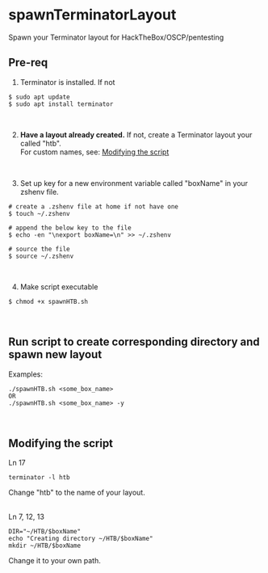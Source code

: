 # spawnTerminatorLayout
Spawn your Terminator layout for HackTheBox/OSCP/pentesting

## Pre-req
1) Terminator is installed. If not <br>
```
$ sudo apt update
$ sudo apt install terminator
```
<br>

2) **Have a layout already created.** If not, create a Terminator layout your called "htb". <br>
For custom names, see: [Modifying the script](#modifying-the-script)
<br>

3) Set up key for a new environment variable called "boxName" in your zshenv file.

```
# create a .zshenv file at home if not have one
$ touch ~/.zshenv

# append the below key to the file
$ echo -en "\nexport boxName=\n" >> ~/.zshenv

# source the file
$ source ~/.zshenv
```
<br>

4) Make script executable
```
$ chmod +x spawnHTB.sh
```
<br>


## Run script to create corresponding directory and spawn new layout
Examples: 
```
./spawnHTB.sh <some_box_name> 
OR
./spawnHTB.sh <some_box_name> -y
```
<br>

## Modifying the script
Ln 17
```
terminator -l htb
```
Change "htb" to the name of your layout. <br>
<br>

Ln 7, 12, 13
```
DIR="~/HTB/$boxName"
echo "Creating directory ~/HTB/$boxName"
mkdir ~/HTB/$boxName
```
Change it to your own path.

